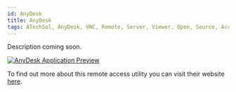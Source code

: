 ```yaml
---
id: AnyDesk
title: AnyDesk
tags: ATechSol, AnyDesk, VNC, Remote, Server, Viewer, Open, Source, Access, Maintenance
---
```


Description coming soon.

[<img alt="AnyDesk Application Preview" src="/img/AnyDesk.png" />](https://anydesk.com/en)

To find out more about this remote access utility you can visit their website [here](https://anydesk.com/en).